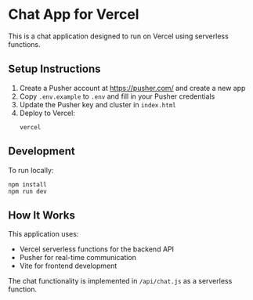 # Chat App for Vercel

This is a chat application designed to run on Vercel using serverless functions.

## Setup Instructions

1. Create a Pusher account at https://pusher.com/ and create a new app
2. Copy `.env.example` to `.env` and fill in your Pusher credentials
3. Update the Pusher key and cluster in `index.html`
4. Deploy to Vercel:
   ```
   vercel
   ```

## Development

To run locally:

```
npm install
npm run dev
```

## How It Works

This application uses:
- Vercel serverless functions for the backend API
- Pusher for real-time communication
- Vite for frontend development

The chat functionality is implemented in `/api/chat.js` as a serverless function.
